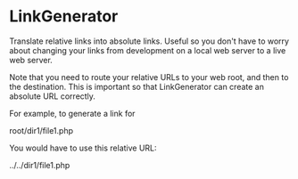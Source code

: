 LinkGenerator
=============

Translate relative links into absolute links. Useful so you don't have to worry about changing your links from development on a local web server to a live web server.

Note that you need to route your relative URLs to your web root, and then to the destination. This is important so that LinkGenerator can create an absolute URL correctly.

For example, to generate a link for 

root/dir1/file1.php

You would have to use this relative URL:

../../dir1/file1.php
